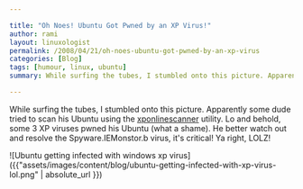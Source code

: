 ```yaml
---

title: "Oh Noes! Ubuntu Got Pwned by an XP Virus!"
author: rami
layout: linuxologist
permalink: /2008/04/21/oh-noes-ubuntu-got-pwned-by-an-xp-virus
categories: [Blog]
tags: [humour, linux, ubuntu]
summary: While surfing the tubes, I stumbled onto this picture. Apparently some dude tried to scan his Ubuntu using the [xponlinescanner](http://xponlinescanner.com/) utility. Lo and behold, some 3 XP viruses pwned his Ubuntu (what a shame). He better watch out and resolve the Spyware.IEMonstor.b virus, it's critical! Ya right, LOLZ!

---
```


While surfing the tubes, I stumbled onto this picture. Apparently some dude tried to scan his Ubuntu using the [xponlinescanner](http://xponlinescanner.com/) utility. Lo and behold, some 3 XP viruses pwned his Ubuntu (what a shame). He better watch out and resolve the Spyware.IEMonstor.b virus, it's critical! Ya right, LOLZ!


![Ubuntu getting infected with windows xp virus]({{"assets/images/content/blog/ubuntu-getting-infected-with-xp-virus-lol.png" | absolute_url }})
